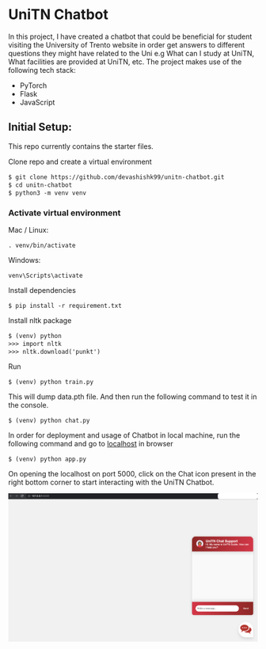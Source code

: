# UniTN Chatbot

In this project, I have created a chatbot that could be beneficial for student visiting the University of Trento website in order get answers to different questions they might have related to the Uni e.g What can I study at UniTN, What facilities are provided at UniTN, etc. The project makes use of the following tech stack:
- PyTorch
- Flask 
- JavaScript

## Initial Setup:
This repo currently contains the starter files.

Clone repo and create a virtual environment
```
$ git clone https://github.com/devashishk99/unitn-chatbot.git
$ cd unitn-chatbot
$ python3 -m venv venv
```
### Activate virtual environment
Mac / Linux:
```
. venv/bin/activate
```
Windows:
```
venv\Scripts\activate
```
Install dependencies
```
$ pip install -r requirement.txt 
```
Install nltk package
```
$ (venv) python
>>> import nltk
>>> nltk.download('punkt')
```

Run
```
$ (venv) python train.py
```
This will dump data.pth file. And then run
the following command to test it in the console.
```
$ (venv) python chat.py
```

In order for deployment and usage of Chatbot in local machine, run the following command and go to [localhost](http://127.0.0.1:5000/) in browser
```
$ (venv) python app.py
```
On opening the localhost on port 5000, click on the Chat icon present in the right bottom corner to start interacting with the UniTN Chatbot.

![Alt Text](https://github.com/devashishk99/unitn-chatbot/blob/main/static/images/unitn_chatbot.png)
